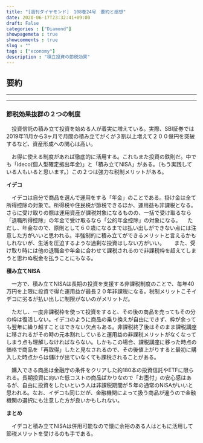 ```yaml
---
title: "[週刊ダイヤモンド]　108巻24号　要約と感想"
date: 2020-06-17T23:32:41+09:00
draft: False
categories : ["Diamond"]
showpagemeta : true
showcomments : true
slug : ""
tags : ["economy"]
description : "積立投資の節税効果"
---
```


## **要約**

***

***

### **節税効果抜群の２つの制度**

　投資信託の積み立て投資を始める人が着実に増えている。実際、SBI証券では2019年11月から3ヶ月で月間の積み立てがくが３割以上増えて２００億円を突破するなど、資産形成への関心は高い。

　お得に使える制度があれば徹底的に活用する。これもまた投資の鉄則だ。中でも「ideco(個人型確定拠出年金)」と「積み立てNISA」がある。（もう実践している人もいると思います。）この２つは強力な税制メリットがある。


**イデコ**

　イデコは自分で商品を選んで運用をする「年金」のことである。掛け金は全て所得控除の対象で。所得税や住民税が節税できるほか、運用益も非課税となる。さらに受け取りの際は運用資産が課税対象になるものの、一括で受け取るなら「退職所得控除」の年金で受け取るなら「公的年金控除」の対象になる。
　ただし、年金なので、原則として６０歳になるまでは払い出しができない点には注意した方がいいと思われる。半強制的に積み立てができるメリットと言えるかもしれないが、生活を圧迫するような過剰な投資はしない方がいい。　
　また、受け取り時には他の退職金や年金に合わせて課税されるので非課税枠を超えてしまうと思わぬ税金を払うことにもなる。

**積み立てNISA**

　一方で、積み立てNISAは長期の投資を支援する非課税制度のことで、毎年40万円を上限に投資で得た運用益が最長２０年非課税になる。税制メリットこそイデコに劣るが払い出しに制限がないのがメリットだ。

　ただし、一度非課税枠を使って投資をすると、その後の商品を売ってもその分の枠は復活しない。イデコのように商品の乗り換えが自由にできず、枠が余っても翌年に繰り越すことはできない欠点もある。非課税終了後はそのまま課税講座に移されるがその時の元本割れしていると運用益の非課税メリットがなくなってしまう点も理解しなければならない。しかもこの場合、課税講座に移った時点の価格で商品を「再取得」したと見なされるので、その後値上がりすると最初に購入した時点からは儲けが出ていなくても課税されることがある。

　購入できる商品は金融庁の条件をクリアした約180本の投資信託やETFに限られる。長期投資に向いた低コストの商品ばかりなので「お墨付」の安心感はあるが、自由に投資をしたいという人は非課税期間が５年の通常のNISAがいいと思われる。なお、イデコも同じだが、金融機関によって扱う商品が違うので金融機関の選択にも注意した方が良いかもしれない。

**まとめ**

　イデコと積み立てNISAは併用可能なので懐に余裕のある人はともに活用して節税メリットを受けるのも手である。

